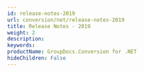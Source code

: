 ```yaml
---
id: release-notes-2019
url: conversion/net/release-notes-2019
title: Release Notes - 2019
weight: 2
description: 
keywords: 
productName: GroupDocs.Conversion for .NET
hideChildren: False
---
```

